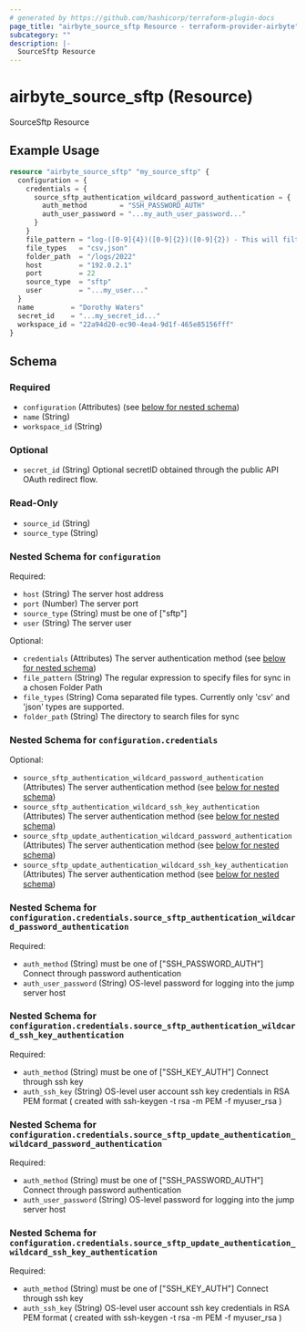 ```yaml
---
# generated by https://github.com/hashicorp/terraform-plugin-docs
page_title: "airbyte_source_sftp Resource - terraform-provider-airbyte"
subcategory: ""
description: |-
  SourceSftp Resource
---
```


# airbyte_source_sftp (Resource)

SourceSftp Resource

## Example Usage

```terraform
resource "airbyte_source_sftp" "my_source_sftp" {
  configuration = {
    credentials = {
      source_sftp_authentication_wildcard_password_authentication = {
        auth_method        = "SSH_PASSWORD_AUTH"
        auth_user_password = "...my_auth_user_password..."
      }
    }
    file_pattern = "log-([0-9]{4})([0-9]{2})([0-9]{2}) - This will filter files which  `log-yearmmdd`"
    file_types   = "csv,json"
    folder_path  = "/logs/2022"
    host         = "192.0.2.1"
    port         = 22
    source_type  = "sftp"
    user         = "...my_user..."
  }
  name         = "Dorothy Waters"
  secret_id    = "...my_secret_id..."
  workspace_id = "22a94d20-ec90-4ea4-9d1f-465e85156fff"
}
```

<!-- schema generated by tfplugindocs -->
## Schema

### Required

- `configuration` (Attributes) (see [below for nested schema](#nestedatt--configuration))
- `name` (String)
- `workspace_id` (String)

### Optional

- `secret_id` (String) Optional secretID obtained through the public API OAuth redirect flow.

### Read-Only

- `source_id` (String)
- `source_type` (String)

<a id="nestedatt--configuration"></a>
### Nested Schema for `configuration`

Required:

- `host` (String) The server host address
- `port` (Number) The server port
- `source_type` (String) must be one of ["sftp"]
- `user` (String) The server user

Optional:

- `credentials` (Attributes) The server authentication method (see [below for nested schema](#nestedatt--configuration--credentials))
- `file_pattern` (String) The regular expression to specify files for sync in a chosen Folder Path
- `file_types` (String) Coma separated file types. Currently only 'csv' and 'json' types are supported.
- `folder_path` (String) The directory to search files for sync

<a id="nestedatt--configuration--credentials"></a>
### Nested Schema for `configuration.credentials`

Optional:

- `source_sftp_authentication_wildcard_password_authentication` (Attributes) The server authentication method (see [below for nested schema](#nestedatt--configuration--credentials--source_sftp_authentication_wildcard_password_authentication))
- `source_sftp_authentication_wildcard_ssh_key_authentication` (Attributes) The server authentication method (see [below for nested schema](#nestedatt--configuration--credentials--source_sftp_authentication_wildcard_ssh_key_authentication))
- `source_sftp_update_authentication_wildcard_password_authentication` (Attributes) The server authentication method (see [below for nested schema](#nestedatt--configuration--credentials--source_sftp_update_authentication_wildcard_password_authentication))
- `source_sftp_update_authentication_wildcard_ssh_key_authentication` (Attributes) The server authentication method (see [below for nested schema](#nestedatt--configuration--credentials--source_sftp_update_authentication_wildcard_ssh_key_authentication))

<a id="nestedatt--configuration--credentials--source_sftp_authentication_wildcard_password_authentication"></a>
### Nested Schema for `configuration.credentials.source_sftp_authentication_wildcard_password_authentication`

Required:

- `auth_method` (String) must be one of ["SSH_PASSWORD_AUTH"]
Connect through password authentication
- `auth_user_password` (String) OS-level password for logging into the jump server host


<a id="nestedatt--configuration--credentials--source_sftp_authentication_wildcard_ssh_key_authentication"></a>
### Nested Schema for `configuration.credentials.source_sftp_authentication_wildcard_ssh_key_authentication`

Required:

- `auth_method` (String) must be one of ["SSH_KEY_AUTH"]
Connect through ssh key
- `auth_ssh_key` (String) OS-level user account ssh key credentials in RSA PEM format ( created with ssh-keygen -t rsa -m PEM -f myuser_rsa )


<a id="nestedatt--configuration--credentials--source_sftp_update_authentication_wildcard_password_authentication"></a>
### Nested Schema for `configuration.credentials.source_sftp_update_authentication_wildcard_password_authentication`

Required:

- `auth_method` (String) must be one of ["SSH_PASSWORD_AUTH"]
Connect through password authentication
- `auth_user_password` (String) OS-level password for logging into the jump server host


<a id="nestedatt--configuration--credentials--source_sftp_update_authentication_wildcard_ssh_key_authentication"></a>
### Nested Schema for `configuration.credentials.source_sftp_update_authentication_wildcard_ssh_key_authentication`

Required:

- `auth_method` (String) must be one of ["SSH_KEY_AUTH"]
Connect through ssh key
- `auth_ssh_key` (String) OS-level user account ssh key credentials in RSA PEM format ( created with ssh-keygen -t rsa -m PEM -f myuser_rsa )


